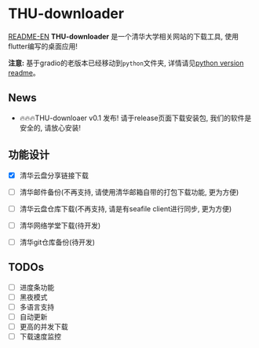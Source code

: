 # THU-downloader
[README-EN](README-EN.md)
**THU-downloader** 是一个清华大学相关网站的下载工具, 使用flutter编写的桌面应用!

**注意:** 基于gradio的老版本已经移动到`python`文件夹, 详情请见[python version readme](python/README.md)。

## News
- 🔥🔥🔥THU-downloaer v0.1 发布! 请于release页面下载安装包, 我们的软件是安全的, 请放心安装!


## 功能设计
- [x] 清华云盘分享链接下载
- [ ] 清华邮件备份(不再支持, 请使用清华邮箱自带的打包下载功能, 更为方便)
- [ ] 清华云盘仓库下载(不再支持, 请是有seafile client进行同步, 更为方便)
- [ ] 清华网络学堂下载(待开发)
- [ ] 清华git仓库备份(待开发)


## TODOs
- [ ] 进度条功能
- [ ] 黑夜模式
- [ ] 多语言支持
- [ ] 自动更新
- [ ] 更高的并发下载
- [ ] 下载速度监控
